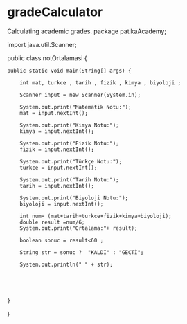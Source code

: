 # gradeCalculator
Calculating academic grades.
package patikaAcademy;

import java.util.Scanner;

public class notOrtalamasi {

	public static void main(String[] args) {
		
		int mat, turkce , tarih , fizik , kimya , biyoloji ;
		
		Scanner input = new Scanner(System.in);
		
		System.out.print("Matematik Notu:");
		mat = input.nextInt();
		
		System.out.print("Kimya Notu:");
		kimya = input.nextInt();
		
		System.out.print("Fizik Notu:");
		fizik = input.nextInt();
		
		System.out.print("Türkçe Notu:");
		turkce = input.nextInt();
		
		System.out.print("Tarih Notu:");
		tarih = input.nextInt();
		
		System.out.print("Biyoloji Notu:");
		biyoloji = input.nextInt();
		
		int num= (mat+tarih+turkce+fizik+kimya+biyoloji);
		double result =num/6;
		System.out.print("Ortalama:"+ result);
		
		boolean sonuc = result<60 ;
		
		String str = sonuc ?  "KALDI" : "GEÇTİ";
		
		System.out.println(" " + str);
		
		
		
		

	}

}
